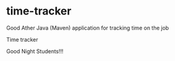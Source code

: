 # time-tracker
Good Ather
Java (Maven) application for tracking time on the job

Time tracker

Good Night Students!!!
